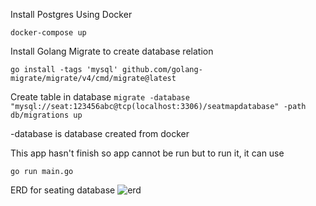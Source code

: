 Install Postgres Using Docker

`docker-compose up`

Install Golang Migrate to create database relation

`go install -tags 'mysql' github.com/golang-migrate/migrate/v4/cmd/migrate@latest`

Create table in database
`migrate -database "mysql://seat:123456abc@tcp(localhost:3306)/seatmapdatabase" -path db/migrations up`

-database is database created from docker

This app hasn't finish so app cannot be run but to run it, it can use

`go run main.go`

ERD for seating database
![erd](https://github.com/user-attachments/assets/5ddebaf8-1ec6-499f-a237-9a27f5c58a30)

